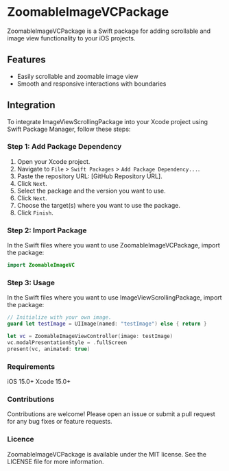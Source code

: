 # ZoomableImageVCPackage

ZoomableImageVCPackage is a Swift package for adding scrollable and image view functionality to your iOS projects.

## Features

- Easily scrollable and zoomable image view
- Smooth and responsive interactions with boundaries

## Integration

To integrate ImageViewScrollingPackage into your Xcode project using Swift Package Manager, follow these steps:

### Step 1: Add Package Dependency

1. Open your Xcode project.
2. Navigate to `File` > `Swift Packages` > `Add Package Dependency...`.
3. Paste the repository URL: [GitHub Repository URL].
4. Click `Next`.
5. Select the package and the version you want to use.
6. Click `Next`.
7. Choose the target(s) where you want to use the package.
8. Click `Finish`.

### Step 2: Import Package

In the Swift files where you want to use ZoomableImageVCPackage, import the package:

```swift
import ZoomableImageVC
```

### Step 3: Usage

In the Swift files where you want to use ImageViewScrollingPackage, import the package:

```swift
// Initialize with your own image.
guard let testImage = UIImage(named: "testImage") else { return }

let vc = ZoomableImageViewController(image: testImage)
vc.modalPresentationStyle = .fullScreen
present(vc, animated: true)
```

### Requirements
iOS 15.0+
Xcode 15.0+

### Contributions
Contributions are welcome! Please open an issue or submit a pull request for any bug fixes or feature requests.

### Licence
ZoomableImageVCPackage is available under the MIT license. See the LICENSE file for more information.

